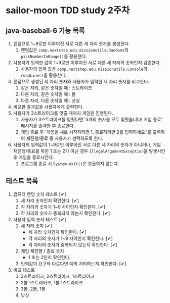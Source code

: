 # sailor-moon TDD study 2주차
## java-baseball-6 기능 목록
1. 랜덤으로 1~9로만 이루어진 서로 다른 세 자리 숫자를 생성한다.
   1. 랜덤값은 ``camp.nextstep.edu.missionutils.Randoms``의 ``pickNumberInRange()``를 활용한다.
2. 사용자가 입력한 값이 1~9로만 이루어진 서로 다른 세 자리의 숫자인지 검증한다.
   1. 사용자의 입력 값은 ``camp.nextstep.edu.missionutils.Console``의 ``readLine()``을 활용한다.
3. 랜덤으로 생성된 세 자리 숫자와 사용자가 입력한 세 자리 숫자를 비교한다.
   1. 같은 자리, 같은 숫자일 때 : 스트라이크
   2. 다른 자리, 같은 숫자일 때 : 볼
   3. 다른 자리, 다른 숫자일 때 : 낫싱
4. 비교한 결과값을 사용자에게 출력한다.
5. 사용자가 3스트라이크를 맞출 때까지 게임은 진행된다.
   1. 사용자가 3스트라이크를 맞췄다면 '3개의 숫자를 모두 맞췄습니다! 게임 종료' 메시지를 출력한 후 종료한다.
   2. 게임 종료 후 '게임을 새로 시작하려면 1, 종료하려면 2를 입력하세요.'를 출력하여 재진행/종료 중 사용자가 선택하도록 한다.
6. 사용자의 입력값이 1~9로만 이루어진 서로 다른 세 자리의 숫자가 아니거나, 게임 재진행/종료를 위한 1 또는 2가 아닌 경우 ``IllegalArgumentException``을 발생시킨 후 게임을 종료시킨다.
   1. 프로그램 종료 시 ``System.exit()``은 호출하지 않는다.

## 테스트 목록
1. 컴퓨터 랜덤 숫자 테스트 [✔]
   1. 세 자리 숫자인지 확인한다. [✔]
   2. 각 자리의 숫자가 1~9 사이인지 확인한다. [✔]
   3. 각 자리의 숫자가 중복되지 않는지 확인한다. [✔]
2. 사용자 입력 숫자 테스트 [✔]
   1. 세 자리 숫자 [✔]
      - 세 자리 숫자인지 확인한다. [✔]
      - 각 자리의 숫자가 1~9 사이인지 확인한다. [✔]
      - 각 자리의 숫자가 중복되지 않는지 확인한다. [✔]
   2. 게임 재진행 / 종료 숫자
      - 1 또는 2인지 확인한다.
   3. 입력값이 요구와 다르다면 예외 처리하는지 확인한다. [✔]
3. 비교 테스트
   1. 3스트라이크, 2스트라이크, 1스트라이크
   2. 2볼 1스트라이크, 1볼 1스트라이크
   3. 3볼, 2볼, 1볼
   4. 낫싱